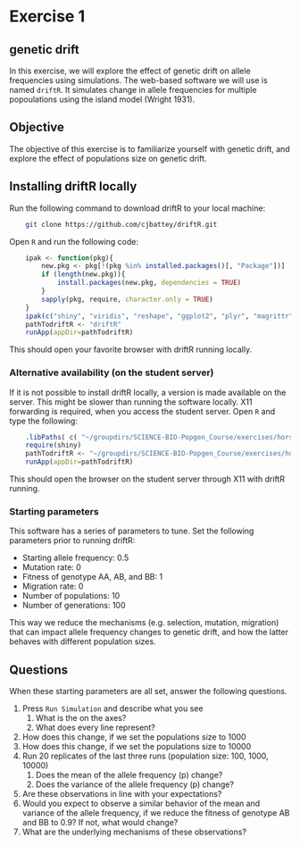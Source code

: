 # Exercise 1 #

## genetic drift ##
In this exercise, we will explore the effect of genetic drift on allele frequencies using simulations. The web-based software we will use is named `driftR`. It simulates change in allele frequencies for multiple popoulations using the island model (Wright 1931).

## Objective ##
The objective of this exercise is to familiarize yourself with genetic drift, and explore the effect of populations size on genetic drift.

## Installing driftR locally ##

Run the following command to download driftR to your local machine:
```bash 
	git clone https://github.com/cjbattey/driftR.git
```

Open `R` and run the following code:

```R
	ipak <- function(pkg){
		new.pkg <- pkg[!(pkg %in% installed.packages()[, "Package"])]
		if (length(new.pkg)){
			install.packages(new.pkg, dependencies = TRUE)
		}
		sapply(pkg, require, character.only = TRUE)
	}
	ipak(c("shiny", "viridis", "reshape", "ggplot2", "plyr", "magrittr"))
	pathTodriftR <- "driftR"
	runApp(appDir=pathTodriftR)
```

This should open your favorite browser with driftR running locally. 


### Alternative availability (on the student server) ###
If it is not possible to install driftR locally, a version is made available on the server. This might be slower than running the software locally. X11 forwarding is required, when you access the student server. Open `R` and type the following:

```R
	.libPaths( c( "~/groupdirs/SCIENCE-BIO-Popgen_Course/exercises/horseDomestication_R/R/3.4", .libPaths() ) )
	require(shiny)
	pathTodriftR <- "~/groupdirs/SCIENCE-BIO-Popgen_Course/exercises/horseDomestication/driftR"
	runApp(appDir=pathTodriftR)
```

This should open the browser on the student server through X11 with driftR running.

### Starting parameters ###
This software has a series of parameters to tune. Set the following parameters prior to running driftR:

- Starting allele frequency: 0.5
- Mutation rate: 0
- Fitness of genotype AA, AB, and BB: 1
- Migration rate: 0
- Number of populations: 10
- Number of generations: 100
	 
This way we reduce the mechanisms (e.g. selection, mutation, migration) that can impact allele frequency changes to genetic drift, and how the latter behaves with different population sizes.
 
## Questions ##
When these starting parameters are all set, answer the following questions.


1. Press `Run Simulation` and describe what you see
   1. What is the on the axes?
   2. What does every line represent?
2. How does this change, if we set the populations size to 1000
3. How does this change, if we set the populations size to 10000
4. Run 20 replicates of the last three runs (population size: 100, 1000, 10000)
   1. Does the mean of the allele frequency (p) change?
   2. Does the variance of the allele frequency (p) change?
5. Are these observations in line with your expectations?
6. Would you expect to observe a similar behavior of the mean and variance of the allele frequency, if we reduce the fitness of genotype AB and BB to 0.9? If not, what would change?
7. What are the underlying mechanisms of these observations?

